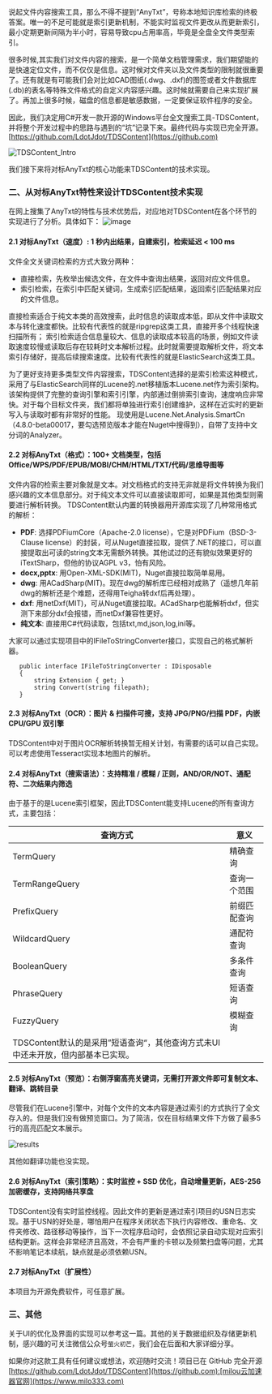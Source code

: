 说起文件内容搜索工具，那么不得不提到“AnyTxt”，号称本地知识库检索的终极答案。唯一的不足可能就是索引更新机制，不能实时监视文件更改从而更新索引，最小定期更新间隔为半小时，容易导致cpu占用率高，毕竟是全盘全文件类型索引。

很多时候,其实我们对文件内容的搜索，是一个简单文档管理需求，我们期望能的是快速定位文件，而不仅仅是信息。这时候对文件夹以及文件类型的限制就很重要了。还有就是有可能我们会对比如CAD图纸(.dwg、.dxf)的图签或者文件数据库(.db)的表名等特殊文件格式的自定义内容感兴趣。这时候就需要自己来实现扩展了。再加上很多时候，磁盘的信息都是敏感数据，一定要保证软件程序的安全。

因此，我们决定用C#开发一款开源的Windows平台全文搜索工具-TDSContent，并将整个开发过程中的思路与遇到的“坑”记录下来。最终代码与实现已完全开源。[https://github.com/LdotJdot/TDSContent](https://github.com)

![TDSContent_Intro](https://img2024.cnblogs.com/blog/3529796/202510/3529796-20251014172639764-943578794.gif)

我们接下来将对标AnyTxt的核心功能来TDSContent的技术实现。

### 二、从对标AnyTxt特性来设计TDSContent技术实现

在网上搜集了AnyTxt的特性与技术优势后，对应地对TDSContent在各个环节的实现进行了分析。具体如下：
![image](https://img2024.cnblogs.com/blog/3529796/202510/3529796-20251016151357177-78378488.png)

#### 2.1 对标AnyTxt（速度）: 1 秒内出结果，自建索引，检索延迟 < 100 ms

文件全文关键词检索的方式大致分两种：

* 直接检索，先枚举出候选文件，在文件中查询出结果，返回对应文件信息。
* 索引检索，在索引中匹配关键词，生成索引匹配结果，返回索引匹配结果对应的文件信息。

直接检索适合于纯文本类的高效搜索，此时信息的读取成本低，即从文件中读取文本与转化速度都快。比较有代表性的就是ripgrep这类工具，直接开多个线程快速扫描所有；
索引检索适合信息量较大、信息的读取成本较高的场景，例如文件读取速度较慢或读取后存在较耗时文本解析过程。此时就需要提取解析文件，将文本索引存储好，提高后续搜索速度。比较有代表性的就是ElasticSearch这类工具。

为了更好支持更多类型文件内容搜索，TDSContent选择的是索引检索这种模式，采用了与ElasticSearch同样的Lucene的.net移植版本Lucene.net作为索引架构。该架构提供了完整的查询引擎和索引引擎，内部通过倒排索引查询，速度响应非常快。对于每个目标文件夹，我们都将单独进行索引创建维护，这样在近实时的更新写入与读取时都有非常好的性能。
现使用是Lucene.Net.Analysis.SmartCn（4.8.0-beta00017，要勾选预览版本才能在Nuget中搜得到），自带了支持中文分词的Analyzer。

#### 2.2 对标AnyTxt（格式）：100+ 文档类型，包括 Office/WPS/PDF/EPUB/MOBI/CHM/HTML/TXT/代码/思维导图等

文件内容的检索主要对象就是文本。对文档格式的支持无非就是将文件转换为我们感兴趣的文本信息部分。对于纯文本文件可以直接读取即可，如果是其他类型则需要进行解析转换。
TDSContent默认内置的转换器用开源库实现了几种常用格式的解析：

* **PDF**: 选择PDFiumCore（Apache-2.0 license），它是对PDFium（BSD-3-Clause license）的封装，可从Nuget直接拉取，提供了.NET的接口，可以直接提取出可读的string文本无需额外转换。其他试过的还有貌似效果更好的iTextSharp，但他的协议AGPL v3，怕有风险。
* **docx,pptx**: 用Open-XML-SDK(MIT)，Nuget直接拉取简单易用。
* **dwg**: 用ACadSharp(MIT)。现在dwg的解析库已经相对成熟了（遥想几年前dwg的解析还是个难题，还得用Teigha转dxf后再处理）。
* **dxf**: 用netDxf(MIT)，可从Nuget直接拉取。ACadSharp也能解析dxf，但实测下来部分dxf会报错，而netDxf兼容性更好。
* **纯文本**: 直接用C#代码读取，包括txt,md,json,log,ini等。

大家可以通过实现项目中的IFileToStringConverter接口，实现自己的格式解析器。

```
   public interface IFileToStringConverter : IDisposable
   {
       string Extension { get; }
       string Convert(string filepath);
   }
```

#### 2.3 对标AnyTxt（OCR）：图片 & 扫描件可搜，支持 JPG/PNG/扫描 PDF，内嵌 CPU/GPU 双引擎

TDSContent中对于图片OCR解析转换暂无相关计划，有需要的话可以自己实现。可以考虑使用Tesseract实现本地图片的解析。

#### 2.4 对标AnyTxt（搜索语法）：支持精准 / 模糊 / 正则，AND/OR/NOT、通配符、二次结果内筛选

由于基于的是Lucene索引框架，因此TDSContent能支持Lucene的所有查询方式，主要包括：

| 查询方式 | 意义 |
| --- | --- |
| TermQuery | 精确查询 |
| TermRangeQuery | 查询一个范围 |
| PrefixQuery | 前缀匹配查询 |
| WildcardQuery | 通配符查询 |
| BooleanQuery | 多条件查询 |
| PhraseQuery | 短语查询 |
| FuzzyQuery | 模糊查询 |
| TDSContent默认的是采用”短语查询“，其他查询方式未UI中还未开放，但内部基本已实现。 |  |

#### 2.5 对标AnyTxt（预览）：右侧浮窗高亮关键词，无需打开源文件即可复制文本、翻译、跳转目录

尽管我们在Lucene引擎中，对每个文件的文本内容是通过索引的方式执行了全文存入的。但是我们没有做预览窗口。为了简洁，仅在目标结果文件下方做了最多5行的高亮匹配文本展示。

![results]()

其他如翻译功能也没实现。

#### 2.6 对标AnyTxt（索引策略）：实时监控 + SSD 优化，自动增量更新，AES-256 加密缓存，支持网络共享盘

TDSContent没有实时监控线程。因此文件的更新是通过索引项目的USN日志实现。基于USN的好处是，哪怕用户在程序关闭状态下执行内容修改、重命名、文件夹修改、路径移动等操作，当下一次程序启动时，会依照记录自动实现对应索引结构更新。这样会非常经济且高效，不会有严重的卡顿以及频繁扫盘等问题，尤其不影响笔记本续航，缺点就是必须依赖USN。

#### 2.7 对标AnyTxt（扩展性）

本项目为开源免费软件，可任意扩展。

### 三、其他

关于UI的优化及界面的实现可以参考这一篇。其他的关于数据组织及存储更新机制，感兴趣的可关注微信公众号`萤火初芒`，我们会在后面和大家详细分享。

如果你对这款工具有任何建议或想法，欢迎随时交流！项目已在 GitHub 完全开源 [https://github.com/LdotJdot/TDSContent](https://github.com):[milou云加速器官网](https://www.milo333.com)
